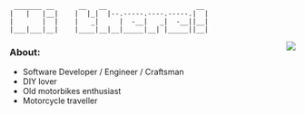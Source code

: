 
```
 _______ __      __   __                      __                      
|   |   |__|    |  |_|  |--.-----.----.-----.|  |                     
|       |  |    |   _|     |  -__|   _|  -__||__|                     
|___|___|__|    |____|__|__|_____|__| |_____||__|  
```
<img align="right" src="https://github-readme-stats.vercel.app/api?username=piotrnarel&show_icons=true&theme=dark&rank_icon=github" />

### About:
- Software Developer / Engineer / Craftsman
- DIY lover
- Old motorbikes enthusiast
- Motorcycle traveller
